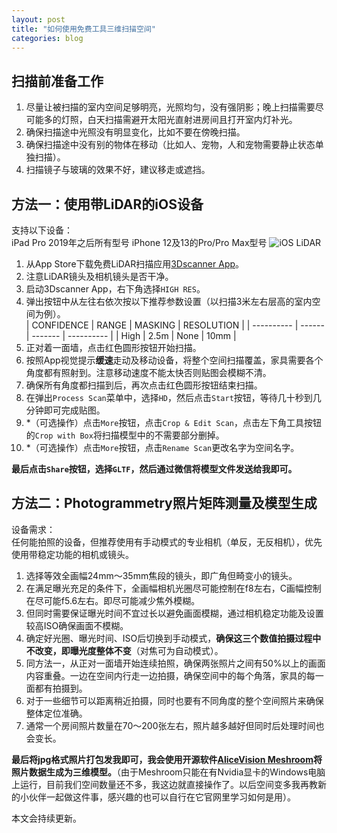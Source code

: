 ```yaml
---
layout: post
title: "如何使用免费工具三维扫描空间"
categories: blog
---  
```

## 扫描前准备工作
1. 尽量让被扫描的室内空间足够明亮，光照均匀，没有强阴影；晚上扫描需要尽可能多的灯照，白天扫描需避开太阳光直射进房间且打开室内灯补光。
2. 确保扫描途中光照没有明显变化，比如不要在傍晚扫描。
3. 确保扫描途中没有别的物体在移动（比如人、宠物，人和宠物需要静止状态单独扫描）。
4. 扫描镜子与玻璃的效果不好，建议移走或遮挡。
  
## 方法一：使用带LiDAR的iOS设备
支持以下设备：  
iPad Pro 2019年之后所有型号
iPhone 12及13的Pro/Pro Max型号
![iOS LiDAR](https://photos5.appleinsider.com/gallery/38217-72464-iPhone-12-Pro-LiDAR-xl.jpg)

1. 从App Store下载免费LiDAR扫描应用[3Dscanner App](https://www.3dscannerapp.com/)。
2. 注意LiDAR镜头及相机镜头是否干净。
3. 启动3Dscanner App，右下角选择`HIGH RES`。
4. 弹出按钮中从左往右依次按以下推荐参数设置（以扫描3米左右层高的室内空间为例）。  
| CONFIDENCE | RANGE | MASKING | RESOLUTION |
| ---------- | ------| ------- | ---------- |
| High       | 2.5m  | None    | 10mm       |
5. 正对着一面墙，点击红色圆形按钮开始扫描。
6. 按照App视觉提示**缓速**走动及移动设备，将整个空间扫描覆盖，家具需要各个角度都有照射到。注意移动速度不能太快否则贴图会模糊不清。
7. 确保所有角度都扫描到后，再次点击红色圆形按钮结束扫描。
8. 在弹出`Process Scan`菜单中，选择`HD`，然后点击`Start`按钮，等待几十秒到几分钟即可完成贴图。
9. *（可选操作）点击`More`按钮，点击`Crop & Edit Scan`，点击左下角工具按钮的`Crop with Box`将扫描模型中的不需要部分删掉。
10. *（可选操作）点击`More`按钮，点击`Rename Scan`更改名字为空间名字。

**最后点击`Share`按钮，选择`GLTF`，然后通过微信将模型文件发送给我即可。**

## 方法二：Photogrammetry照片矩阵测量及模型生成
设备需求：  
任何能拍照的设备，但推荐使用有手动模式的专业相机（单反，无反相机），优先使用带稳定功能的相机或镜头。

1. 选择等效全画幅24mm～35mm焦段的镜头，即广角但畸变小的镜头。
2. 在满足曝光充足的条件下，全画幅相机光圈尽可能控制在f8左右，C画幅控制在尽可能f5.6左右。即尽可能减少焦外模糊。
3. 但同时需要保证曝光时间不宜过长以避免画面模糊，通过相机稳定功能及设置较高ISO确保画面不模糊。
4. 确定好光圈、曝光时间、ISO后切换到手动模式，**确保这三个数值拍摄过程中不改变，即曝光度整体不变**（对焦可为自动模式）。
5. 同方法一，从正对一面墙开始连续拍照，确保两张照片之间有50%以上的画面内容重叠。一边在空间内行走一边拍摄，确保空间中的每个角落，家具的每一面都有拍摄到。
6. 对于一些细节可以距离稍近拍摄，同时也要有不同角度的整个空间照片来确保整体定位准确。
7. 通常一个房间照片数量在70～200张左右，照片越多越好但同时后处理时间也会变长。  
  
**最后将jpg格式照片打包发我即可，我会使用开源软件[AliceVision Meshroom](https://alicevision.org/#meshroom)将照片数据生成为三维模型。**（由于Meshroom只能在有Nvidia显卡的Windows电脑上运行，目前我们空间数量还不多，我这边就直接操作了。以后空间变多我再教新的小伙伴一起做这件事，感兴趣的也可以自行在它官网里学习如何是用）。

本文会持续更新。

<!-- <a rel="license" href="http://creativecommons.org/licenses/by/4.0/"><img alt="知识共享许可协议" style="border-width:0" src="https://i.creativecommons.org/l/by/4.0/88x31.png" /></a><br />本<span xmlns:dct="http://purl.org/dc/terms/" href="http://purl.org/dc/dcmitype/Text" rel="dct:type">文</span>由<a xmlns:cc="http://creativecommons.org/ns#" href="https://mingxuan.fun/" property="cc:attributionName" rel="cc:attributionURL">Mingxuan Xie</a>采用<a rel="license" href="http://creativecommons.org/licenses/by/4.0/">知识共享署名 4.0 国际许可协议</a>进行许可，转载需署名原作者并包含原文链接。 -->